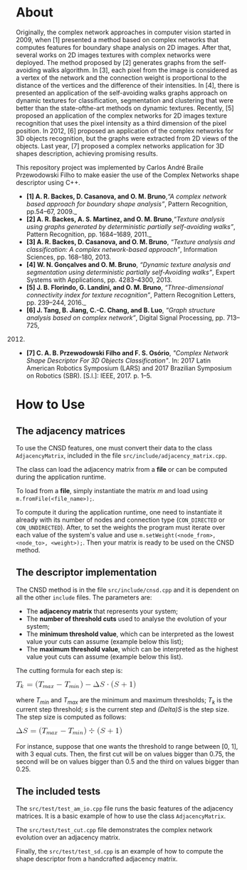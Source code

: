 # About

Originally, the complex network approaches in computer vision started in 2009,
when [1] presented a method based on complex networks that computes features for
boundary shape analysis on 2D images. After that, several works on 2D images
textures with complex networks were deployed. The method proposed by [2]
generates graphs from the self-avoiding walks algorithm. In [3], each pixel
from the image is considered as a vertex of the network and the connection
weight is proportional to the distance of the vertices and the difference of
their intensities. In [4], there is presented an application of the
self-avoiding walks graphs approach on dynamic textures for classification,
segmentation and clustering that were better than the state-ofthe-art methods on
dynamic textures. Recently, [5] proposed an application of the complex networks
for 2D images texture recognition that uses the pixel intensity as a third
dimension of the pixel position. In 2012, [6] proposed an application of the
complex networks for 3D objects recognition, but the graphs were extracted from
2D views of the objects. Last year, [7] proposed a complex networks application
for 3D shapes description, achieving promising results.

This repository project was implemented by Carlos André Braile Przewodowski
Filho to make easier the use of the Complex Networks shape descriptor using C++.

* __[1] A. R. Backes, D. Casanova, and O. M. Bruno__,_“A complex network based
approach for boundary shape analysis”_, Pattern Recognition, pp.54–67, 2009._
* __[2] A. R. Backes, A. S. Martinez, and O. M. Bruno__,_“Texture analysis using
graphs generated by deterministic partially self-avoiding walks”_, Pattern
Recognition, pp. 1684–1689, 2011._
* __[3] A. R. Backes, D. Casanova, and O. M. Bruno__, _“Texture analysis and
classification: A complex network-based approach”_, Information Sciences,
pp. 168–180, 2013.
* __[4] W. N. Gonçalves and O. M. Bruno__, _“Dynamic texture analysis and
segmentation using deterministic partially self-Avoiding walks”_, Expert
Systems with Applications, pp. 4283–4300, 2013.
* __[5] J. B. Florindo, G. Landini, and O. M. Bruno__, _“Three-dimensional
connectivity index for texture recognition”_, Pattern Recognition Letters,
pp. 239–244, 2016._
* __[6] J. Tang, B. Jiang, C.-C. Chang, and B. Luo__, _“Graph structure analysis
based on complex network”_, Digital Signal Processing, pp. 713–725,
2012.
* __[7] C. A. B. Przewodowski Filho and F. S. Osório__, _"Complex Network Shape
Descriptor For 3D Objects Classification"_. In: 2017 Latin American Robotics
Symposium (LARS) and 2017 Brazilian Symposium on Robotics (SBR). [S.l.]:
IEEE, 2017. p. 1–5.

# How to Use

## The adjacency matrices

To use the CNSD features, one must convert their data to the class
`AdjacencyMatrix`, included in the file `src/include/adjacency_matrix.cpp`.

The class can load the adjacency matrix from a __file__ or can be computed
during the application runtime.

To load from a __file__, simply instantiate the matrix _m_ and load using
`m.fromFile(<file_name>);`.

To compute it during the application runtime, one need to instantiate it
already with its number of nodes and connection type (`CON_DIRECTED` or
`CON_UNDIRECTED`). After, to set the weights the program must iterate over
each value of the system's value and use `m.setWeight(<node_from>,
<node_to>, <weight>);`. Then your matrix is ready to be used on the CNSD method.

## The descriptor implementation

The CNSD method is in the file `src/include/cnsd.cpp` and it is dependent on
all the other `include` files. The parameters are:

* The __adjacency matrix__ that represents your system;
* The __number of threshold cuts__ used to analyse the evolution of your system;
* The __minimum threshold value__, which can be interpreted as the lowest value
your cuts can assume (example below this list);
* The __maximum threshold value__, which can be interpreted as the highest value
yout cuts can assume (example below this list).

The cutting formula for each step is:

![Alt Text](img/thresh_eq.gif)

where _T<sub>min</sub>_ and _T<sub>max</sub>_ are the minimum and maximum
thresholds; _T<sub>k</sub>_ is the current step threshold; _s_ is the current
step and _(Delta)S_ is the step size. The step size is computed as follows:

![Alt Text](img/step_eq.gif)

For instance, suppose that one wants the threshold to range between [0, 1], with
3 equal cuts. Then, the first cut will be on values bigger than 0.75, the second
will be on values bigger than 0.5 and the third on values bigger than 0.25.


## The included tests

The `src/test/test_am_io.cpp` file runs the basic features of the adjacency
matrices. It is a basic example of how to use the class `AdjacencyMatrix`.

The `src/test/test_cut.cpp` file demonstrates the complex network evolution
over an adjacency matrix.

Finally, the `src/test/test_sd.cpp` is an example of how to compute the shape
descriptor from a handcrafted adjacency matrix.

